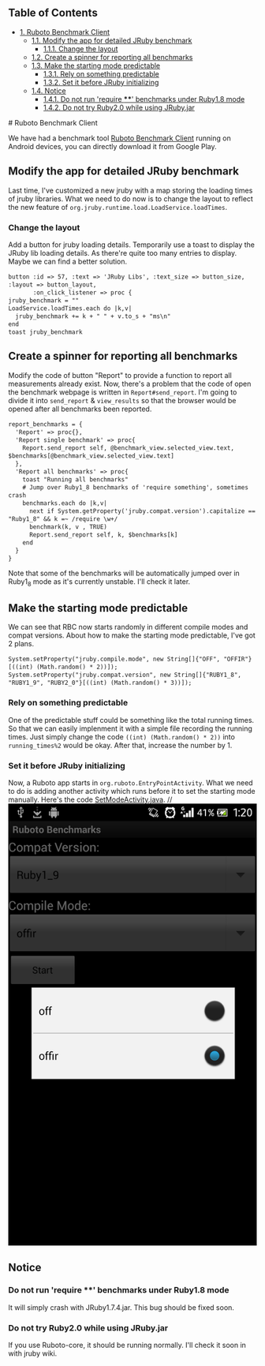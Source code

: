 <div id="table-of-contents">
<h2>Table of Contents</h2>
<div id="text-table-of-contents">
<ul>
<li><a href="#sec-1">1. Ruboto Benchmark Client</a>
<ul>
<li><a href="#sec-1-1">1.1. Modify the app for detailed JRuby benchmark</a>
<ul>
<li><a href="#sec-1-1-1">1.1.1. Change the layout</a></li>
</ul>
</li>
<li><a href="#sec-1-2">1.2. Create a spinner for reporting all benchmarks</a></li>
<li><a href="#sec-1-3">1.3. Make the starting mode predictable</a>
<ul>
<li><a href="#sec-1-3-1">1.3.1. Rely on something predictable</a></li>
<li><a href="#sec-1-3-2">1.3.2. Set it before JRuby initializing</a></li>
</ul>
</li>
<li><a href="#sec-1-4">1.4. Notice</a>
<ul>
<li><a href="#sec-1-4-1">1.4.1. Do not run 'require <b>**</b>' benchmarks under Ruby1.8 mode</a></li>
<li><a href="#sec-1-4-2">1.4.2. Do not try Ruby2.0 while using JRuby.jar</a></li>
</ul>
</li>
</ul>
</li>
</ul>
</div>
</div>
# Ruboto Benchmark Client

We have had a benchmark tool [Ruboto Benchmark Client](https://github.com/ruboto/ruboto_benchmark_client) running on Android devices, you can directly download it from Google Play.

## Modify the app for detailed JRuby benchmark

Last time, I've customized a new jruby with a map storing the loading times of jruby libraries. What we need to do now is to change the layout to reflect the new feature of `org.jruby.runtime.load.LoadService.loadTimes`.

### Change the layout

Add a button for jruby loading details. Temporarily use a toast to display the JRuby lib loading details. As there're quite too many entries to display. Maybe we can find a better solution.

    button :id => 57, :text => 'JRuby Libs', :text_size => button_size, :layout => button_layout,
           :on_click_listener => proc { 
    jruby_benchmark = ""
    LoadService.loadTimes.each do |k,v|
      jruby_benchmark += k + " " + v.to_s + "ms\n"
    end
    toast jruby_benchmark

## Create a spinner for reporting all benchmarks

Modify the code of button "Report" to provide a function to report all measurements already exist. Now, there's a problem that the code of open the benchmark webpage is written in `Report#send_report`. I'm going to divide it into `send_report` & `view_results` so that the browser would be opened after all benchmarks been reported.

    report_benchmarks = {
      'Report' => proc{},
      'Report single benchmark' => proc{
        Report.send_report self, @benchmark_view.selected_view.text, $benchmarks[@benchmark_view.selected_view.text]
      },
      'Report all benchmarks' => proc{
        toast "Running all benchmarks"
        # Jump over Ruby1_8 benchmarks of 'require something', sometimes crash
        benchmarks.each do |k,v| 
          next if System.getProperty('jruby.compat.version').capitalize == "Ruby1_8" && k =~ /require \w+/
          benchmark(k, v , TRUE)
          Report.send_report self, k, $benchmarks[k]
        end
      }
    }

Note that some of the benchmarks will be automatically jumped over in Ruby1<sub>8</sub> mode as it's currently unstable. I'll check it later.

## Make the starting mode predictable

We can see that RBC now starts randomly in different compile modes and compat versions. About how to make the starting mode predictable, I've got 2 plans.

    System.setProperty("jruby.compile.mode", new String[]{"OFF", "OFFIR"}[((int) (Math.random() * 2))]);
    System.setProperty("jruby.compat.version", new String[]{"RUBY1_8", "RUBY1_9", "RUBY2_0"}[((int) (Math.random() * 3))]);

### Rely on something predictable

One of the predictable stuff could be something like the total running times. So that we can easily implenment it with a simple file recording the running times. Just simply change the code `((int) (Math.random() * 2))` into `running_times%2` would be okay. After that, increase the number by 1.

### Set it before JRuby initializing

Now, a Ruboto app starts in `org.ruboto.EntryPointActivity`. What we need to do is adding another activity which runs before it to set the starting mode manually. Here's the code [SetModeActivity.java](https://github.com/Nyangawa/ruboto_benchmark_client/blob/master/src/org/ruboto/benchmarks/SetModeActivity.java). //
![nil](./setmode.png)

## Notice

### Do not run 'require **\*\***' benchmarks under Ruby1.8 mode

It will simply crash with JRuby1.7.4.jar. This bug should be fixed soon.

### Do not try Ruby2.0 while using JRuby.jar

If you use Ruboto-core, it should be running normally. I'll check it soon in with jruby wiki.
